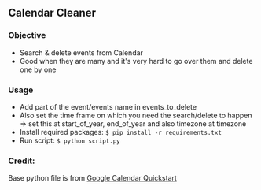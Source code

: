 ## Calendar Cleaner

### Objective
- Search & delete events from Calendar
- Good when they are many and it's very hard to go over them and delete one by one

### Usage
- Add part of the event/events name in events_to_delete
- Also set the time frame on which you need the search/delete to happen => set this at start_of_year, end_of_year and also timezone at timezone
- Install required packages: `$ pip install -r requirements.txt`
- Run script: `$ python script.py`


### Credit:
Base python file is from [Google Calendar Quickstart](https://developers.google.com/calendar/api/quickstart/python)